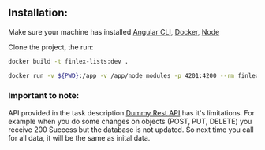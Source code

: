
## Installation:

Make sure your machine has installed [Angular CLI](https://angular.io/guide/setup-local), [Docker](https://docs.docker.com/get-docker/), [Node](https://nodejs.org/en/) 

Clone the project, the run:

```bash
docker build -t finlex-lists:dev . 
```
```bash
docker run -v ${PWD}:/app -v /app/node_modules -p 4201:4200 --rm finlex-lists:dev
```
### Important to note:

API provided in the task description [Dummy Rest API](http://dummy.restapiexample.com/) has it's limitations. For example when you do some changes on objects (POST, PUT, DELETE) you receive 200 Success but the database is not updated. So next time you call for all data, it will be the same as inital data.
